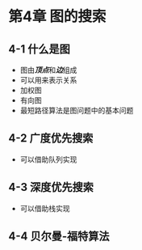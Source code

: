 # 第4章 图的搜索

## 4-1 什么是图

- 图由***顶点***和***边***组成
- 可以用来表示关系
- 加权图
- 有向图
- 最短路径算法是图问题中的基本问题

## 4-2 广度优先搜索

- 可以借助队列实现

## 4-3 深度优先搜索

- 可以借助栈实现

## 4-4 贝尔曼-福特算法

